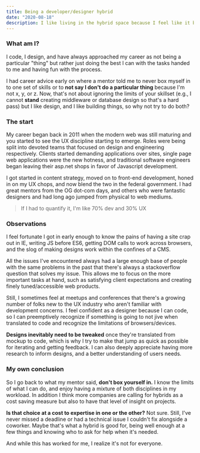 ```yaml
---
title: Being a developer/designer hybrid
date: "2020-08-18"
description: I like living in the hybrid space because I feel like it blends my interests really well.
---
```


### What am I?

I code, I design, and have always approached my career as not being a particular "thing" but rather just doing the best I can with the tasks handed to me and having fun with the process.

I had career advice early on where a mentor told me to never box myself in to one set of skills or to **not say I don't do a particular thing** because I'm not x, y, or z. Now, that's not about ignoring the limits of your skillset (e.g., I cannot **stand**  creating middleware or database design so that's a hard pass) but I like design, and I like building things, so why not try to do both?

### The start

My career began back in 2011 when the modern web was still maturing and you started to see the UX discipline starting to emerge. Roles were being split into devoted teams that focused on design and engineering respectively. Clients started demanding applications over sites, single page web applications were the new hotness, and traditional software engineers began leaving their asp.net shops in favor of Javascript development.

I got started in content strategy, moved on to front-end development, honed in on my UX chops, and now blend the two in the federal government. I had great mentors from the OG dot-com days, and others who were fantastic designers and had long ago jumped from physical to web mediums.

> If I had to quantify it, I'm like 70% dev and 30% UX

### Observations

I feel fortunate I got in early enough to know the pains of having a site crap out in IE, writing JS before ES6, getting DOM calls to work across browsers, and the slog of making designs work within the confines of a CMS.

All the issues I've encountered always had a large enough base of people with the same problems in the past that there's always a stackoverflow question that solves my issue. This allows me to focus on the more important tasks at hand, such as satisfying client expectations and creating finely tuned/accessible web products.

Still, I sometimes feel at meetups and conferences that there's a growing number of folks new to the UX industry who aren't familiar with development concerns. I feel confident as a designer because I can code, so I can preemptively recognize if something is going to not jive when translated to code and recognize the limitations of browsers/devices.

**Designs inevitably need to be tweaked** once they're translated from mockup to code, which is why I try to make that jump as quick as possible for iterating and getting feedback. I can also deeply appreciate having more research to inform designs, and a better understanding of users needs.

### My own conclusion

So I go back to what my mentor said, **don't box yourself in.** I know the limits of what I can do, and enjoy having a mixture of both disciplines in my workload. In addition I think more companies are calling for hybrids as a cost saving measure but also to have that level of insight on projects.

**Is that choice at a cost to expertise in one or the other?** Not sure. Still, I've never missed a deadline or had a technical issue I couldn't fix alongside a coworker. Maybe that's what a hybrid is good for, being well enough at a few things and knowing who to ask for help when it's needed.

And while this has worked for me, I realize it's not for everyone.
